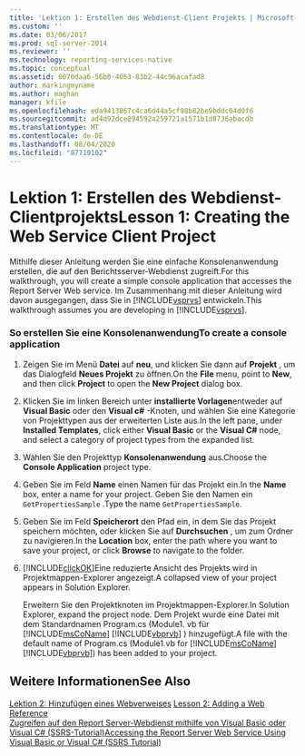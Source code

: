```yaml
---
title: 'Lektion 1: Erstellen des Webdienst-Client Projekts | Microsoft-Dokumentation'
ms.custom: ''
ms.date: 03/06/2017
ms.prod: sql-server-2014
ms.reviewer: ''
ms.technology: reporting-services-native
ms.topic: conceptual
ms.assetid: 0070daa6-56b0-4663-83b2-44c96acafad8
author: markingmyname
ms.author: maghan
manager: kfile
ms.openlocfilehash: eda9413867c4ca6d44a5cf98b82be9bddc04d0f6
ms.sourcegitcommit: ad4d92dce894592a259721a1571b1d8736abacdb
ms.translationtype: MT
ms.contentlocale: de-DE
ms.lasthandoff: 08/04/2020
ms.locfileid: "87719102"
---
```

# <a name="lesson-1-creating-the-web-service-client-project"></a><span data-ttu-id="403b4-102">Lektion 1: Erstellen des Webdienst-Clientprojekts</span><span class="sxs-lookup"><span data-stu-id="403b4-102">Lesson 1: Creating the Web Service Client Project</span></span>
  <span data-ttu-id="403b4-103">Mithilfe dieser Anleitung werden Sie eine einfache Konsolenanwendung erstellen, die auf den Berichtsserver-Webdienst zugreift.</span><span class="sxs-lookup"><span data-stu-id="403b4-103">For this walkthrough, you will create a simple console application that accesses the Report Server Web service.</span></span> <span data-ttu-id="403b4-104">Im Zusammenhang mit dieser Anleitung wird davon ausgegangen, dass Sie in [!INCLUDE[vsprvs](../includes/vsprvs-md.md)] entwickeln.</span><span class="sxs-lookup"><span data-stu-id="403b4-104">This walkthrough assumes you are developing in [!INCLUDE[vsprvs](../includes/vsprvs-md.md)].</span></span>  
  
### <a name="to-create-a-console-application"></a><span data-ttu-id="403b4-105">So erstellen Sie eine Konsolenanwendung</span><span class="sxs-lookup"><span data-stu-id="403b4-105">To create a console application</span></span>  
  
1.  <span data-ttu-id="403b4-106">Zeigen Sie im Menü **Datei** auf **neu**, und klicken Sie dann auf **Projekt** , um das Dialogfeld **Neues Projekt** zu öffnen.</span><span class="sxs-lookup"><span data-stu-id="403b4-106">On the **File** menu, point to **New**, and then click **Project** to open the **New Project** dialog box.</span></span>  
  
2.  <span data-ttu-id="403b4-107">Klicken Sie im linken Bereich unter **installierte Vorlagen**entweder auf **Visual Basic** oder den **Visual c#** -Knoten, und wählen Sie eine Kategorie von Projekttypen aus der erweiterten Liste aus.</span><span class="sxs-lookup"><span data-stu-id="403b4-107">In the left pane, under **Installed Templates**, click either **Visual Basic** or the **Visual C#** node, and select a category of project types from the expanded list.</span></span>  
  
3.  <span data-ttu-id="403b4-108">Wählen Sie den Projekttyp **Konsolenanwendung** aus.</span><span class="sxs-lookup"><span data-stu-id="403b4-108">Choose the **Console Application** project type.</span></span>  
  
4.  <span data-ttu-id="403b4-109">Geben Sie im Feld **Name** einen Namen für das Projekt ein.</span><span class="sxs-lookup"><span data-stu-id="403b4-109">In the **Name** box, enter a name for your project.</span></span> <span data-ttu-id="403b4-110">Geben Sie den Namen ein `GetPropertiesSample` .</span><span class="sxs-lookup"><span data-stu-id="403b4-110">Type the name `GetPropertiesSample`.</span></span>  
  
5.  <span data-ttu-id="403b4-111">Geben Sie im Feld **Speicherort** den Pfad ein, in dem Sie das Projekt speichern möchten, oder klicken Sie auf **Durchsuchen** , um zum Ordner zu navigieren.</span><span class="sxs-lookup"><span data-stu-id="403b4-111">In the **Location** box, enter the path where you want to save your project, or click **Browse** to navigate to the folder.</span></span>  
  
6.  [!INCLUDE[clickOK](../includes/clickok-md.md)]<span data-ttu-id="403b4-112">Eine reduzierte Ansicht des Projekts wird in Projektmappen-Explorer angezeigt.</span><span class="sxs-lookup"><span data-stu-id="403b4-112">A collapsed view of your project appears in Solution Explorer.</span></span>  
  
     <span data-ttu-id="403b4-113">Erweitern Sie den Projektknoten im Projektmappen-Explorer.</span><span class="sxs-lookup"><span data-stu-id="403b4-113">In Solution Explorer, expand the project node.</span></span> <span data-ttu-id="403b4-114">Dem Projekt wurde eine Datei mit dem Standardnamen Program.cs (Module1. vb für [!INCLUDE[msCoName](../includes/msconame-md.md)] [!INCLUDE[vbprvb](../includes/vbprvb-md.md)] ) hinzugefügt.</span><span class="sxs-lookup"><span data-stu-id="403b4-114">A file with the default name of Program.cs (Module1.vb for [!INCLUDE[msCoName](../includes/msconame-md.md)] [!INCLUDE[vbprvb](../includes/vbprvb-md.md)]) has been added to your project.</span></span>  
  
## <a name="see-also"></a><span data-ttu-id="403b4-115">Weitere Informationen</span><span class="sxs-lookup"><span data-stu-id="403b4-115">See Also</span></span>  
 <span data-ttu-id="403b4-116">[Lektion 2: Hinzufügen eines Webverweises](../../2014/tutorials/lesson-2-adding-a-web-reference.md) </span><span class="sxs-lookup"><span data-stu-id="403b4-116">[Lesson 2: Adding a Web Reference](../../2014/tutorials/lesson-2-adding-a-web-reference.md) </span></span>  
 [<span data-ttu-id="403b4-117">Zugreifen auf den Report Server-Webdienst mithilfe von Visual Basic oder Visual C&#35; &#40;SSRS-Tutorial&#41;</span><span class="sxs-lookup"><span data-stu-id="403b4-117">Accessing the Report Server Web Service Using Visual Basic or Visual C&#35; &#40;SSRS Tutorial&#41;</span></span>](../../2014/tutorials/access-report-server-web-service-vb-vcsharp-ssrs-tutorial.md)  
  
  
